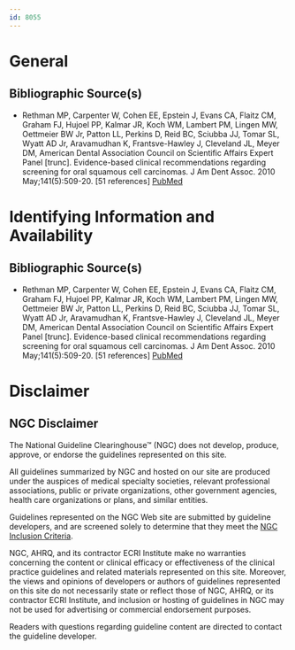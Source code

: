 ```yaml
---
id: 8055
---
```


# General

## Bibliographic Source(s)

- Rethman MP, Carpenter W, Cohen EE, Epstein J, Evans CA, Flaitz CM, Graham FJ, Hujoel PP, Kalmar JR, Koch WM, Lambert PM, Lingen MW, Oettmeier BW Jr, Patton LL, Perkins D, Reid BC, Sciubba JJ, Tomar SL, Wyatt AD Jr, Aravamudhan K, Frantsve-Hawley J, Cleveland JL, Meyer DM, American Dental Association Council on Scientific Affairs Expert Panel [trunc]. Evidence-based clinical recommendations regarding screening for oral squamous cell carcinomas. J Am Dent Assoc. 2010 May;141(5):509-20. [51 references] [ PubMed ](http://www.ncbi.nlm.nih.gov/entrez/query.fcgi?cmd=Retrieve&db=pubmed&dopt=Abstract&list_uids=20436098)

# Identifying Information and Availability

## Bibliographic Source(s)

- Rethman MP, Carpenter W, Cohen EE, Epstein J, Evans CA, Flaitz CM, Graham FJ, Hujoel PP, Kalmar JR, Koch WM, Lambert PM, Lingen MW, Oettmeier BW Jr, Patton LL, Perkins D, Reid BC, Sciubba JJ, Tomar SL, Wyatt AD Jr, Aravamudhan K, Frantsve-Hawley J, Cleveland JL, Meyer DM, American Dental Association Council on Scientific Affairs Expert Panel [trunc]. Evidence-based clinical recommendations regarding screening for oral squamous cell carcinomas. J Am Dent Assoc. 2010 May;141(5):509-20. [51 references] [ PubMed ](http://www.ncbi.nlm.nih.gov/entrez/query.fcgi?cmd=Retrieve&db=pubmed&dopt=Abstract&list_uids=20436098)

# Disclaimer

## NGC Disclaimer

The National Guideline Clearinghouse™ (NGC) does not develop, produce, approve, or endorse the guidelines represented on this site.

All guidelines summarized by NGC and hosted on our site are produced under the auspices of medical specialty societies, relevant professional associations, public or private organizations, other government agencies, health care organizations or plans, and similar entities.

Guidelines represented on the NGC Web site are submitted by guideline developers, and are screened solely to determine that they meet the [NGC Inclusion Criteria](/help-and-about/summaries/inclusion-criteria).

NGC, AHRQ, and its contractor ECRI Institute make no warranties concerning the content or clinical efficacy or effectiveness of the clinical practice guidelines and related materials represented on this site. Moreover, the views and opinions of developers or authors of guidelines represented on this site do not necessarily state or reflect those of NGC, AHRQ, or its contractor ECRI Institute, and inclusion or hosting of guidelines in NGC may not be used for advertising or commercial endorsement purposes.

Readers with questions regarding guideline content are directed to contact the guideline developer.

